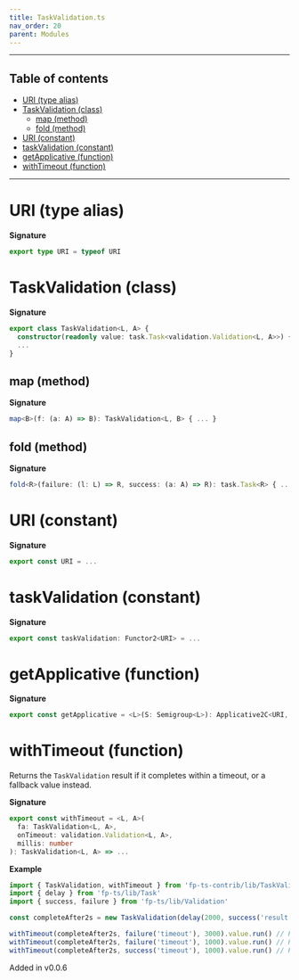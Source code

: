```yaml
---
title: TaskValidation.ts
nav_order: 20
parent: Modules
---
```


---

<h2 class="text-delta">Table of contents</h2>

- [URI (type alias)](#uri-type-alias)
- [TaskValidation (class)](#taskvalidation-class)
  - [map (method)](#map-method)
  - [fold (method)](#fold-method)
- [URI (constant)](#uri-constant)
- [taskValidation (constant)](#taskvalidation-constant)
- [getApplicative (function)](#getapplicative-function)
- [withTimeout (function)](#withtimeout-function)

---

# URI (type alias)

**Signature**

```ts
export type URI = typeof URI
```

# TaskValidation (class)

**Signature**

```ts
export class TaskValidation<L, A> {
  constructor(readonly value: task.Task<validation.Validation<L, A>>) { ... }
  ...
}
```

## map (method)

**Signature**

```ts
map<B>(f: (a: A) => B): TaskValidation<L, B> { ... }
```

## fold (method)

**Signature**

```ts
fold<R>(failure: (l: L) => R, success: (a: A) => R): task.Task<R> { ... }
```

# URI (constant)

**Signature**

```ts
export const URI = ...
```

# taskValidation (constant)

**Signature**

```ts
export const taskValidation: Functor2<URI> = ...
```

# getApplicative (function)

**Signature**

```ts
export const getApplicative = <L>(S: Semigroup<L>): Applicative2C<URI, L> => ...
```

# withTimeout (function)

Returns the `TaskValidation` result if it completes within a timeout, or a fallback value instead.

**Signature**

```ts
export const withTimeout = <L, A>(
  fa: TaskValidation<L, A>,
  onTimeout: validation.Validation<L, A>,
  millis: number
): TaskValidation<L, A> => ...
```

**Example**

```ts
import { TaskValidation, withTimeout } from 'fp-ts-contrib/lib/TaskValidation'
import { delay } from 'fp-ts/lib/Task'
import { success, failure } from 'fp-ts/lib/Validation'

const completeAfter2s = new TaskValidation(delay(2000, success('result')))

withTimeout(completeAfter2s, failure('timeout'), 3000).value.run() // Promise(success('result'))
withTimeout(completeAfter2s, failure('timeout'), 1000).value.run() // Promise(failure('timeout'))
withTimeout(completeAfter2s, success('timeout'), 1000).value.run() // Promise(success('timeout'))
```

Added in v0.0.6
